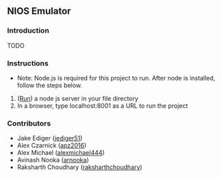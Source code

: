 ## NIOS Emulator

### Introduction

TODO

### Instructions

- Note: Node.js is required for this project to run. After node is installed, follow the steps below.

1) ([Run](https://ccoenraets.github.io/ionic-tutorial/start-node-server.html)) a node js server in your file directory
2) In a browser, type localhost:8001 as a URL to run the project

### Contributors

- Jake Ediger ([jediger51](https://git.unl.edu/jediger51))
- Alex Czarnick ([apz2016](https://git.unl.edu/apz2016))
- Alex Michael ([alexmichael444](https://git.unl.edu/alexmichael444))
- Avinash Nooka ([arnooka](https://git.unl.edu/arnooka))
- Raksharth Choudhary ([raksharthchoudhary](https://git.unl.edu/raksharthchoudhary))